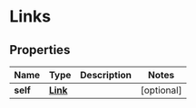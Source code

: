 
# Links

## Properties
Name | Type | Description | Notes
------------ | ------------- | ------------- | -------------
**self** | [**Link**](Link.md) |  |  [optional]



